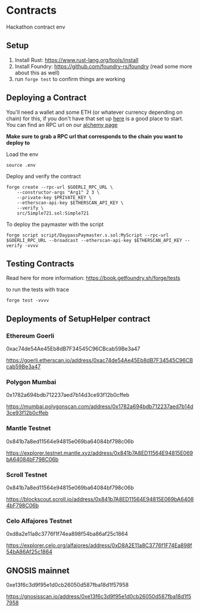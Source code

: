 # Contracts

Hackathon contract env

## Setup

1. Install Rust: https://www.rust-lang.org/tools/install
2. Install Foundry: https://github.com/foundry-rs/foundry (read some more about this as well)
3. run ```forge test``` to confirm things are working

## Deploying a Contract

You'll need a wallet and some ETH (or whatever currency depending on chain) for this, if you don't have that set up [here](https://www.coindesk.com/learn/how-to-set-up-a-metamask-wallet/) is a good place to start.
You can find an RPC url on our [alchemy page](https://www.alchemy.com/)

**Make sure to grab a RPC url that corresponds to the chain you want to deploy to**

Load the env

```
source .env
```

Deploy and verify the contract

```
forge create --rpc-url $GOERLI_RPC_URL \
    --constructor-args "Arg1" 2 3 \
    --private-key $PRIVATE_KEY \
    --etherscan-api-key $ETHERSCAN_API_KEY \
    --verify \
    src/Simple721.sol:Simple721
```

To deploy the paymaster with the script

```
forge script script/DaypassPaymaster.s.sol:MyScript --rpc-url $GOERLI_RPC_URL --broadcast --etherscan-api-key $ETHERSCAN_API_KEY --verify -vvvv
```

## Testing Contracts

Read here for more information: https://book.getfoundry.sh/forge/tests

to run the tests with trace

```forge test -vvvv```

## Deployments of SetupHelper contract

### Ethereum Goerli

0xac74de54Ae45Eb8dB7F34545C96CBcab59Be3a47

https://goerli.etherscan.io/address/0xac74de54Ae45Eb8dB7F34545C96CBcab59Be3a47

### Polygon Mumbai

0x1782a694bdb712237aed7b14d3ce93f12b0cffeb

https://mumbai.polygonscan.com/address/0x1782a694bdb712237aed7b14d3ce93f12b0cffeb

### Mantle Testnet

0x841b7a8ed11564e94815e069ba64084bf798c06b

https://explorer.testnet.mantle.xyz/address/0x841b7A8ED11564E94815E069bA64084bF798C06b

### Scroll Testnet

0x841b7a8ed11564e94815e069ba64084bf798c06b

https://blockscout.scroll.io/address/0x841b7A8ED11564E94815E069bA64084bF798C06b

### Celo Alfajores Testnet

0xd8a2e11a8c3776f1f74ea898f54ba86af25c1864

https://explorer.celo.org/alfajores/address/0xD8A2E11a8C3776f1F74Ea898f54bA86Af25c1864

## GNOSIS mainnet

0xe13f6c3d9f95e1d0cb26050d587fba18d1f57958

https://gnosisscan.io/address/0xe13f6c3d9f95e1d0cb26050d587fba18d1f57958
